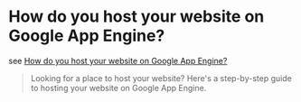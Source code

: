 # How do you host your website on Google App Engine?

see [How do you host your website on Google App Engine?](https://developer.mozilla.org/en-US/docs/Learn/Common_questions/How_do_you_host_your_website_on_Google_App_Engine)

> Looking for a place to host your website? Here's a step-by-step guide to hosting your website on Google App Engine.

## 